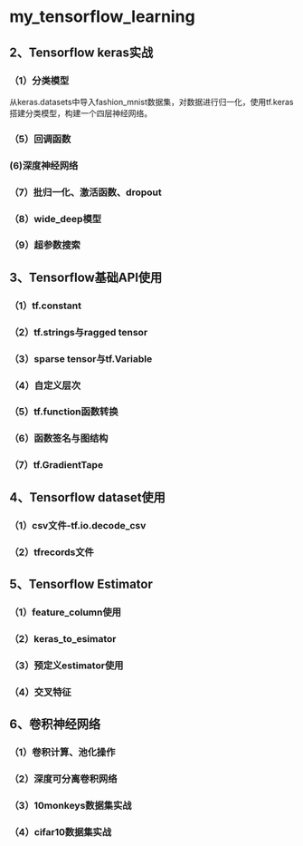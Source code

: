 # my_tensorflow_learning
## 2、Tensorflow keras实战
### （1）分类模型
从keras.datasets中导入fashion_mnist数据集，对数据进行归一化，使用tf.keras搭建分类模型，构建一个四层神经网络。
### （5）回调函数
###  (6)深度神经网络
### （7）批归一化、激活函数、dropout
### （8）wide_deep模型
### （9）超参数搜索
## 3、Tensorflow基础API使用
### （1）tf.constant
### （2）tf.strings与ragged tensor
### （3）sparse tensor与tf.Variable
### （4）自定义层次
### （5）tf.function函数转换
### （6）函数签名与图结构
### （7）tf.GradientTape
## 4、Tensorflow dataset使用
### （1）csv文件-tf.io.decode_csv
### （2）tfrecords文件
## 5、Tensorflow Estimator
### （1）feature_column使用
### （2）keras_to_esimator
### （3）预定义estimator使用
### （4）交叉特征
## 6、卷积神经网络
### （1）卷积计算、池化操作
### （2）深度可分离卷积网络
### （3）10monkeys数据集实战
### （4）cifar10数据集实战
